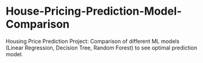# House-Pricing-Prediction-Model-Comparison
Housing Price Prediction Project: Comparison of different ML models (Linear Regression, Decision Tree, Random Forest) to see optimal prediction model. 

